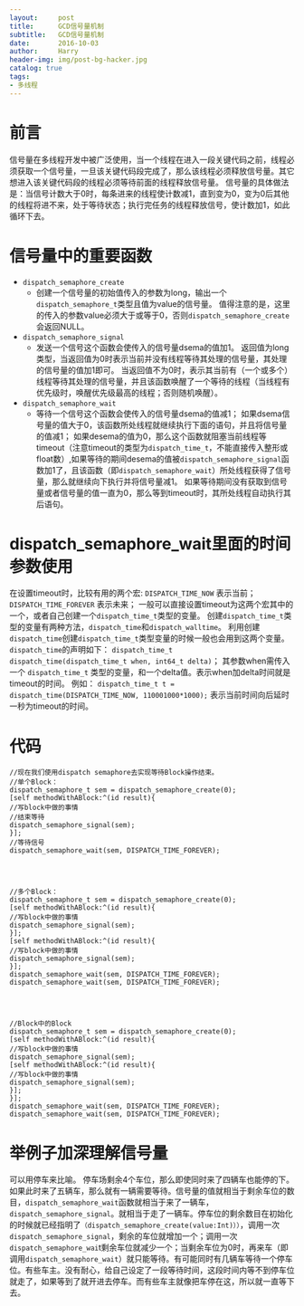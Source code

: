 ```yaml
---
layout:     post
title:      GCD信号量机制
subtitle:   GCD信号量机制
date:       2016-10-03
author:     Harry
header-img: img/post-bg-hacker.jpg
catalog: true
tags:
- 多线程
---
```


# 前言
 信号量在多线程开发中被广泛使用，当一个线程在进入一段关键代码之前，线程必须获取一个信号量，一旦该关键代码段完成了，那么该线程必须释放信号量。其它想进入该关键代码段的线程必须等待前面的线程释放信号量。
信号量的具体做法是：当信号计数大于0时，每条进来的线程使计数减1，直到变为0，变为0后其他的线程将进不来，处于等待状态；执行完任务的线程释放信号，使计数加1，如此循环下去。


# 信号量中的重要函数
-  `dispatch_semaphore_create` 
	- 创建一个信号量的初始值传入的参数为long，输出一个`dispatch_semaphore_t`类型且值为value的信号量。
值得注意的是，这里的传入的参数value必须大于或等于0，否则`dispatch_semaphore_create`会返回NULL。 　　　　
- `dispatch_semaphore_signal ` 
 	- 发送一个信号这个函数会使传入的信号量dsema的值加1。
返回值为long类型，当返回值为0时表示当前并没有线程等待其处理的信号量，其处理的信号量的值加1即可。
当返回值不为0时，表示其当前有（一个或多个）线程等待其处理的信号量，并且该函数唤醒了一个等待的线程（当线程有优先级时，唤醒优先级最高的线程；否则随机唤醒）。
- `dispatch_semaphore_wait `
  - 等待一个信号这个函数会使传入的信号量dsema的值减1；
如果dsema信号量的值大于0，该函数所处线程就继续执行下面的语句，并且将信号量的值减1；
如果desema的值为0，那么这个函数就阻塞当前线程等timeout（注意timeout的类型为`dispatch_time_t`，不能直接传入整形或float数）,如果等待的期间desema的值被`dispatch_semaphore_signal`函数加1了，且该函数（即`dispatch_semaphore_wait`）所处线程获得了信号量，那么就继续向下执行并将信号量减1。
如果等待期间没有获取到信号量或者信号量的值一直为0，那么等到timeout时，其所处线程自动执行其后语句。

# dispatch_semaphore_wait里面的时间参数使用

在设置timeout时，比较有用的两个宏:
`DISPATCH_TIME_NOW` 表示当前；
`DISPATCH_TIME_FOREVER` 表示未来；
一般可以直接设置timeout为这两个宏其中的一个，或者自己创建一个`dispatch_time_t`类型的变量。
创建`dispatch_time_t`类型的变量有两种方法，`dispatch_time`和`dispatch_walltime`。
利用创建`dispatch_time`创建`dispatch_time_t`类型变量的时候一般也会用到这两个变量。
`dispatch_time`的声明如下：
`dispatch_time_t`  ` dispatch_time(dispatch_time_t when, int64_t delta)`；
其参数when需传入一个 `dispatch_time_t` 类型的变量，和一个delta值。表示when加delta时间就是timeout的时间。
例如：
 `dispatch_time_t t = dispatch_time(DISPATCH_TIME_NOW, 110001000*1000);` 表示当前时间向后延时一秒为timeout的时间。

# 代码
```
//现在我们使用dispatch semaphore去实现等待Block操作结束。
//单个Block：
dispatch_semaphore_t sem = dispatch_semaphore_create(0);      
[self methodWithABlock:^(id result){
//写block中做的事情
//结束等待
dispatch_semaphore_signal(sem);
}];
//等待信号
dispatch_semaphore_wait(sem, DISPATCH_TIME_FOREVER);




//多个Block：
dispatch_semaphore_t sem = dispatch_semaphore_create(0);
[self methodWithABlock:^(id result){
//写block中做的事情
dispatch_semaphore_signal(sem);
}];
[self methodWithABlock:^(id result){
//写block中做的事情
dispatch_semaphore_signal(sem);
}];
dispatch_semaphore_wait(sem, DISPATCH_TIME_FOREVER);
dispatch_semaphore_wait(sem, DISPATCH_TIME_FOREVER);




//Block中的Block
dispatch_semaphore_t sem = dispatch_semaphore_create(0);
[self methodWithABlock:^(id result){
//写block中做的事情
dispatch_semaphore_signal(sem);
[self methodWithABlock:^(id result){
//写block中做的事情
dispatch_semaphore_signal(sem);
}];
}];
dispatch_semaphore_wait(sem, DISPATCH_TIME_FOREVER);
dispatch_semaphore_wait(sem, DISPATCH_TIME_FOREVER);

```

# 举例子加深理解信号量
  可以用停车来比喻。
停车场剩余4个车位，那么即使同时来了四辆车也能停的下。如果此时来了五辆车，那么就有一辆需要等待。信号量的值就相当于剩余车位的数目，`dispatch_semaphore_wait`函数就相当于来了一辆车，`dispatch_semaphore_signal`。就相当于走了一辆车。停车位的剩余数目在初始化的时候就已经指明了`（dispatch_semaphore_create(value:Int)））`，调用一次`dispatch_semaphore_signal`，剩余的车位就增加一个；调用一次`dispatch_semaphore_wai`t剩余车位就减少一个；当剩余车位为0时，再来车（即调用`dispatch_semaphore_wait`）就只能等待。有可能同时有几辆车等待一个停车位。有些车主。没有耐心，给自己设定了一段等待时间，这段时间内等不到停车位就走了，如果等到了就开进去停车。而有些车主就像把车停在这，所以就一直等下去。


